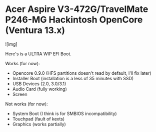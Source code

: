 # Acer Aspire V3-472G/TravelMate P246-MG Hackintosh OpenCore (Ventura 13.x)

![img]

Here's is a ULTRA WIP EFI Boot.

Works (for now):
- Opencore 0.9.0 (HFS partitions doesn't read by default, I'll fix later)
- Installer Boot (installation is a less of 35 minutes with SSD)
- USB Devices (2.0, 3.0/3.1)
- Audio Card (fully working)
- Screen

Not works (for now):
- System Boot (I think is for SMBIOS incompatibility)
- Touchpad (fault of kexts)
- Graphics (works partially)


 
